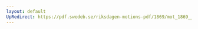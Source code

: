 ```yaml
---
layout: default
UpRedirect: https://pdf.swedeb.se/riksdagen-motions-pdf/1869/mot_1869__ak__00320.pdf
---
```

